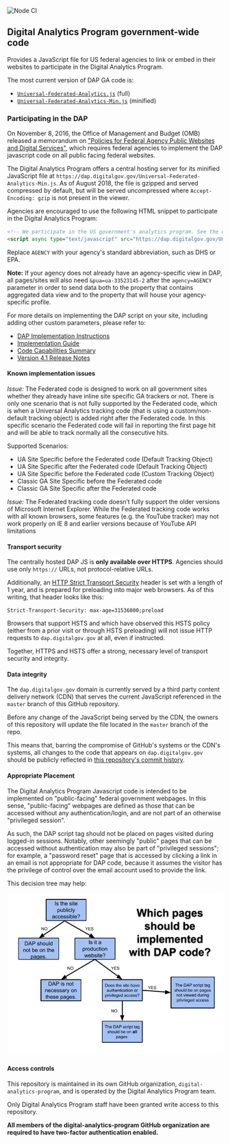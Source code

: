 ![Node CI](https://github.com/gitkyle/gov-wide-code/workflows/Node%20CI/badge.svg?branch=master)

## Digital Analytics Program government-wide code

Provides a JavaScript file for US federal agencies to link or embed in their websites to participate in the Digital Analytics Program.

The most current version of DAP GA code is:

* [`Universal-Federated-Analytics.js`](Universal-Federated-Analytics.js) (full)
* [`Universal-Federated-Analytics-Min.js`](Universal-Federated-Analytics-Min.js) (minified)

### Participating in the DAP

On November 8, 2016, the Office of Management and Budget (OMB) released a memorandum on ["Policies for Federal Agency Public Websites and Digital Services"](https://www.whitehouse.gov/sites/whitehouse.gov/files/omb/memoranda/2017/m-17-06.pdf), which requires federal agencies to implement the DAP javascript code on all public facing federal websites.

The Digital Analytics Program offers a central hosting server for its minified JavaScript file at `https://dap.digitalgov.gov/Universal-Federated-Analytics-Min.js`. As of August 2018, the file is gzipped and served compressed by default, but will be served uncompressed where `Accept-Encoding: gzip` is not present in the viewer.

Agencies are encouraged to use the following HTML snippet to participate in the Digital Analytics Program:

```html
<!-- We participate in the US government's analytics program. See the data at analytics.usa.gov. -->
<script async type="text/javascript" src="https://dap.digitalgov.gov/Universal-Federated-Analytics-Min.js?agency=AGENCY" id="_fed_an_ua_tag"></script>
```

Replace `AGENCY` with your agency's standard abbreviation, such as DHS or EPA.

**Note:** If your agency does not already have an agency-specific view in DAP, all pages/sites will also need `&pua=ua-33523145-2` after the `agency=AGENCY` parameter in order to send data both to the property that contains aggregated data view and to the property that will house your agency-specific profile.

For more details on implementing the DAP script on your site, including adding other custom parameters, please refer to:
* [DAP Implementation Instructions](https://digital.gov/guide/dap/add-your-site-dap/#participating-in-the-program)
* [Implementation Guide](https://github.com/digital-analytics-program/gov-wide-code/blob/master/documentation/GSA%20DAP%204.1%20-%20Quick%20Guide.pdf)
* [Code Capabilities Summary](https://github.com/digital-analytics-program/gov-wide-code/blob/master/documentation/GSA%20DAP%204.1%20-%20DAP%20Code%20Capabilities%20Summary%20and%20Reference.pdf)
* [Version 4.1 Release Notes](https://github.com/digital-analytics-program/gov-wide-code/blob/master/documentation/GSA%20DAP%204.1%20-%20Release%20Notes.pdf)

#### Known implementation issues

*Issue:* The Federated code is designed to work on all government sites whether
they already have inline site specific GA trackers or not. There is only one scenario
that is not fully supported by the Federated code, which is when a Universal
Analytics tracking code (that is using a custom/non-default tracking object) is added
right after the Federated code. In this specific scenario the Federated code will fail
in reporting the first page hit and will be able to track normally all the consecutive
hits.

Supported Scenarios:
* UA Site Specific before the Federated code (Default Tracking Object)
* UA Site Specific after the Federated code (Default Tracking Object)
* UA Site Specific before the Federated code (Custom Tracking Object)
* Classic GA Site Specific before the Federated code
* Classic GA Site Specific after the Federated code

*Issue:* The Federated tracking code doesn’t fully support the older versions of
Microsoft Internet Explorer. While the Federated tracking code works with all
known browsers, some features (e.g. the YouTube tracker) may not work properly
on IE 8 and earlier versions because of YouTube API limitations

#### Transport security

The centrally hosted DAP JS is **only available over HTTPS**. Agencies should use only `https://` URLs, not protocol-relative URLs.

Additionally, an [HTTP Strict Transport Security](https://https.cio.gov/hsts/) header is set with a length of 1 year, and is prepared for preloading into major web browsers. As of this writing, that header looks like this:

```
Strict-Transport-Security: max-age=31536000;preload
```

Browsers that support HSTS and which have observed this HSTS policy (either from a prior visit or through HSTS preloading) will not issue HTTP requests to `dap.digitalgov.gov` at all, even if instructed.

Together, HTTPS and HSTS offer a strong, necessary level of transport security and integrity.

#### Data integrity

The `dap.digitalgov.gov` domain is currently served by a third party content delivery network (CDN) that serves the current JavaScript referenced in the `master` branch of this GitHub repository.

Before any change of the JavaScript being served by the CDN, the owners of this repository will update the file located in the `master` branch of the repo.

This means that, barring the compromise of GitHub's systems or the CDN's systems, all changes to the code that appears on `dap.digitalgov.gov` should be publicly reflected in [this repository's commit history](https://github.com/digital-analytics-program/gov-wide-code/commits/master).

#### Appropriate Placement

The Digital Analytics Program Javascript code is intended to be implemented on "public-facing" federal government webpages. In this sense, "public-facing" webpages are defined as those that can be accessed without any authentication/login, and are not part of an otherwise "privileged session".

As such, the DAP script tag should not be placed on pages visited during logged-in sessions. Notably, other seemingly "public" pages that can be accessed without authentication may also be part of "privileged sessions"; for example, a "password reset" page that is accessed by clicking a link in an email is not appropriate for DAP code, because it assumes the visitor has the privilege of control over the email account used to provide the link. 

This decision tree may help:

![Decision Tree](/documentation/DAP-Criteria.png)

#### Access controls

This repository is maintained in its own GitHub organization, `digital-analytics-program`, and is operated by the Digital Analytics Program team.

Only Digital Analytics Program staff have been granted write access to this repository.

**All members of the digital-analytics-program GitHub organization are required to have two-factor authentication enabled.**
